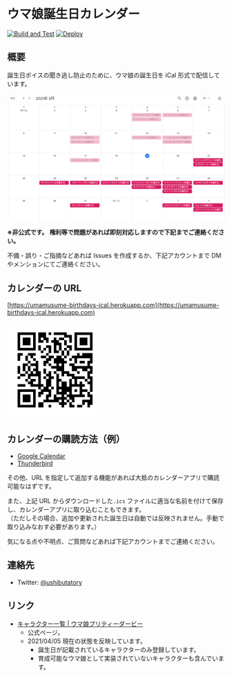 # ウマ娘誕生日カレンダー

[![Build and Test](https://github.com/ushibutatory/umamusume-birthdays/actions/workflows/BuildAndTest.yaml/badge.svg)](https://github.com/ushibutatory/umamusume-birthdays/actions/workflows/BuildAndTest.yaml)
[![Deploy](https://github.com/ushibutatory/umamusume-birthdays/actions/workflows/Deploy.yaml/badge.svg)](https://github.com/ushibutatory/umamusume-birthdays/actions/workflows/Deploy.yaml)

## 概要

誕生日ボイスの聞き逃し防止のために、ウマ娘の誕生日を iCal 形式で配信しています。

![image](docs/image.png)

**※非公式です。**
**権利等で問題があれば即刻対応しますので下記までご連絡ください。**

不備・誤り・ご指摘などあれば Issues を作成するか、下記アカウントまで DM やメンションにてご連絡ください。

## カレンダーの URL

[https://umamusume-birthdays-ical.herokuapp.com](https://umamusume-birthdays-ical.herokuapp.com)

![QR](docs/url_qr.png)

## カレンダーの購読方法（例）

- [Google Calendar](docs/google_calendar)
- [Thunderbird](docs/thunderbird)

その他、URL を指定して追加する機能があれば大抵のカレンダーアプリで購読可能なはずです。

また、上記 URL からダウンロードした`.ics` ファイルに適当な名前を付けて保存し、カレンダーアプリに取り込むこともできます。<br/>
（ただしその場合、追加や更新された誕生日は自動では反映されません。手動で取り込みなおす必要があります。）

気になる点や不明点、ご質問などあれば下記アカウントまでご連絡ください。

## 連絡先

- Twitter: [@ushibutatory](https://twitter.com/ushibutatory)

## リンク

- [キャラクター一覧 | ウマ娘プリティーダービー](https://umamusume.jp/character/)
  - 公式ページ。
  - 2021/04/05 現在の状態を反映しています。
    - 誕生日が記載されているキャラクターのみ登録しています。
    - 育成可能なウマ娘として実装されていないキャラクターも含んでいます。
